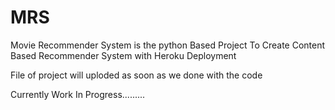 # MRS
Movie Recommender System is the python Based Project To Create Content Based Recommender System with Heroku Deployment

File of project will uploded as soon as we done with the code

Currently Work In Progress.........
